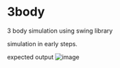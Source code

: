 # 3body
3 body simulation using swing library

simulation in early steps. 

expected output 
![image](https://github.com/ChrysostomosVakasiras/3body/assets/61441879/6a2e1f2d-d340-4b16-ac0a-8492a946b976)
